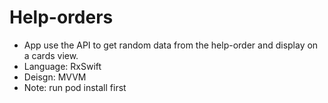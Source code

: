 # Help-orders
- App use the API to get random data from the help-order and display on a cards view.
- Language: RxSwift
- Deisgn: MVVM
- Note: run pod install first


